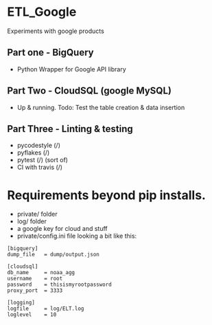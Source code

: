 # ETL_Google
Experiments with google products

## Part one - BigQuery

- Python Wrapper for Google API library

## Part Two - CloudSQL (google MySQL)

- Up & running. Todo: Test the table creation & data insertion

## Part Three - Linting & testing

- pycodestyle (/)
- pyflakes (/)
- pytest (/) (sort of)
- CI with travis (/)

# Requirements beyond pip installs.

- private/ folder
- log/ folder
- a google key for cloud and stuff
- private/config.ini file looking a bit like this:
```
[bigquery]
dump_file   = dump/output.json

[cloudsql]
db_name     = noaa_agg
username    = root
password    = thisismyrootpassword
proxy_port  = 3333

[logging]
logfile     = log/ELT.log
loglevel    = 10
```
